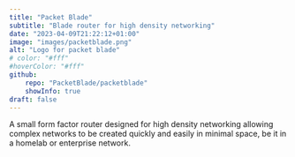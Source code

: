 ```yaml
---
title: "Packet Blade"
subtitle: "Blade router for high density networking"
date: "2023-04-09T21:22:12+01:00"
image: "images/packetblade.png"
alt: "Logo for packet blade"
# color: "#fff"
#hoverColor: "#fff"
github: 
    repo: "PacketBlade/packetblade"
    showInfo: true
draft: false
---
```


<!-- 
SPDX-FileCopyrightText: 2023 Sidings Media
SPDX-License-Identifier: CC-BY-4.0
-->

A small form factor router designed for high density networking allowing
complex networks to be created quickly and easily in minimal space, be
it in a homelab or enterprise network.

